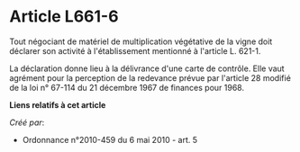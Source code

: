 # Article L661-6

Tout négociant de matériel de multiplication végétative de la vigne doit déclarer son activité à l'établissement mentionné à
l'article L. 621-1.

La déclaration donne lieu à la délivrance d'une carte de contrôle. Elle vaut agrément pour la perception de la redevance
prévue par l'article 28 modifié de la loi n° 67-114 du 21 décembre 1967 de finances pour 1968.

**Liens relatifs à cet article**

_Créé par_:

  - Ordonnance n°2010-459 du 6 mai 2010 - art. 5
